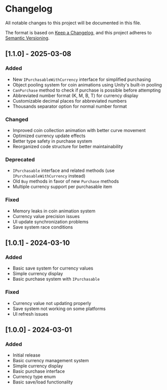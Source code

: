 # Changelog

All notable changes to this project will be documented in this file.

The format is based on [Keep a Changelog](https://keepachangelog.com/en/1.0.0/),
and this project adheres to [Semantic Versioning](https://semver.org/spec/v2.0.0.html).

## [1.1.0] - 2025-03-08

### Added

- New `IPurchasableWithCurrency` interface for simplified purchasing
- Object pooling system for coin animations using Unity's built-in pooling
- `CanPurchase` method to check if purchase is possible before attempting
- Abbreviated number format (K, M, B, T) for currency display
- Customizable decimal places for abbreviated numbers
- Thousands separator option for normal number format

### Changed

- Improved coin collection animation with better curve movement
- Optimized currency update effects
- Better type safety in purchase system
- Reorganized code structure for better maintainability

### Deprecated

- `IPurchasable` interface and related methods (use `IPurchasableWithCurrency` instead)
- Old `Buy` methods in favor of new `Purchase` methods
- Multiple currency support per purchasable item

### Fixed

- Memory leaks in coin animation system
- Currency value precision issues
- UI update synchronization problems
- Save system race conditions

## [1.0.1] - 2024-03-10

### Added

- Basic save system for currency values
- Simple currency display
- Basic purchase system with `IPurchasable`

### Fixed

- Currency value not updating properly
- Save system not working on some platforms
- UI refresh issues

## [1.0.0] - 2024-03-01

### Added

- Initial release
- Basic currency management system
- Simple currency display
- Basic purchase interface
- Currency type enum
- Basic save/load functionality
